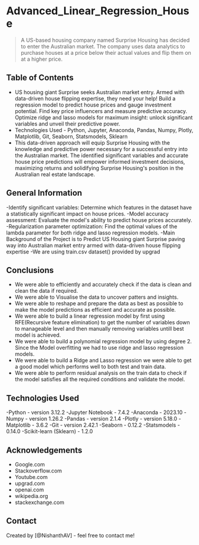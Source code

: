 # Advanced_Linear_Regression_House
> A US-based housing company named Surprise Housing has decided to enter the Australian market. The company uses data analytics to purchase houses at a price below their actual values and flip them on at a higher price.


## Table of Contents
* US housing giant Surprise seeks Australian market entry. Armed with data-driven house flipping expertise, they need your help! Build a regression model to predict house prices and gauge investment potential. Find key price influencers and measure predictive accuracy. Optimize ridge and lasso models for maximum insight: unlock significant variables and unveil their predictive power. 
* Technologies Used - Python, Jupyter, Anaconda, Pandas, Numpy, Plotly, Matplotlib, Git, Seaborn, Statsmodels, Sklearn
* This data-driven approach will equip Surprise Housing with the knowledge and predictive power necessary for a successful entry into the Australian market. The identified significant variables and accurate house price predictions will empower informed investment decisions, maximizing returns and solidifying Surprise Housing's position in the Australian real estate landscape.




## General Information
-Identify significant variables: Determine which features in the dataset have a statistically significant impact on house prices.
-Model accuracy assessment: Evaluate the model's ability to predict house prices accurately.
-Regularization parameter optimization: Find the optimal values of the lambda parameter for both ridge and lasso regression models.
-Main Background of the Project is to Predict US Housing giant Surprise paving way into  Australian market entry  armed with data-driven house flipping expertise
-We are using train.csv dataset() provided by upgrad


## Conclusions
- We were able to efficiently and accurately check if the data is clean and clean the data if required.
- We were able to Visualise the data to uncover patters and insights.
- We were able to reshape and prepare the data as best as possible to make the model predictions as efficient and accurate as possible.
- We were able to build a linear regression model by first using RFE(Recursive feature elimination) to get the number of variables down to manageable level and then manually removing variables untill best model is achieved.
- We were able to build a polynomial regression model by using degree 2. Since the Model overfitting we had to use ridge and lasso regression models.
- We were able to build a Ridge and Lasso regression we were able to get a good model which performs well to both test and train data.
- We were able to perform residual analysis on the train data to check if the model satisfies all the required conditions and validate the model.


## Technologies Used

-Python - version 3.12.2
-Jupyter Notebook - 7.4.2
-Anaconda - 2023.10
-Numpy - version 1.26.2
-Pandas - version 2.1.4
-Plotly - version 5.18.0
-Matplotlib - 3.6.2
-Git - version 2.42.1
-Seaborn - 0.12.2
-Statsmodels - 0.14.0
-Scikit-learn (Sklearn) - 1.2.0



## Acknowledgements

- Google.com
- Stackoverflow.com
- Youtube.com
- upgrad.com
- openai.com
- wikipedia.org
- stackexchange.com


## Contact
Created by [@NishanthAV] - feel free to contact me!

